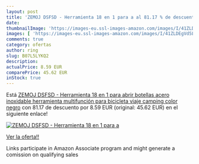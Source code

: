 ```yaml
---
layout: post
title: 'ZEMOJ DSFSD - Herramienta 18 en 1 para a al 81.17 % de descuento'
date: 
thumbnailImage: 'https://images-eu.ssl-images-amazon.com/images/I/41ZLDEgVd5L._SL200_.jpg'
images: [ 'https://images-eu.ssl-images-amazon.com/images/I/41ZLDEgVd5L._SL200_.jpg' ]
comments: true
category: ofertas
author: ring
slug: B07L5LYKQ2
description:
actualPrice: 8.59 EUR
comparePrice: 45.62 EUR
inStock: true
---
```


Está [ZEMOJ DSFSD - Herramienta 18 en 1 para abrir botellas  acero inoxidable  herramienta multifunción para bicicleta  viaje  camping  color negro](https://www.amazon.es/dp/B07L5LYKQ2/?tag=tolees-21) con 81.17 de descuento por 8.59 EUR (original: 45.62 EUR) en el siguiente enlace!

[![ZEMOJ DSFSD - Herramienta 18 en 1 para a](https://images-eu.ssl-images-amazon.com/images/I/41ZLDEgVd5L._SL200_.jpg)](https://www.amazon.es/dp/B07L5LYKQ2/?tag=tolees-21)

[Ver la oferta!!](https://www.amazon.es/dp/B07L5LYKQ2/?tag=tolees-21)

Links participate in Amazon Associate program and might generate a comission on qualifying sales


